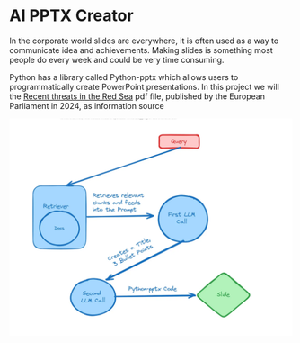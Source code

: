 # AI PPTX Creator

In the corporate world slides are everywhere, it is often used as a way to communicate idea and achievements. Making slides is something most people do every week and could be very time consuming.

Python has a library called Python-pptx which allows users to programmatically create PowerPoint presentations. In this project we will the [Recent threats in the Red Sea](https://www.europarl.europa.eu/RegData/etudes/BRIE/2024/760390/EPRS_BRI(2024)760390_EN.pdf) pdf file, published by the European Parliament in 2024, as information source


![rag](imgs/rag.webp)


